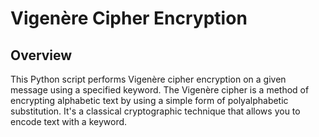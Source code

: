 # Vigenère Cipher Encryption

## Overview

This Python script performs Vigenère cipher encryption on a given message using a specified keyword. 
The Vigenère cipher is a method of encrypting alphabetic text by using a simple form of polyalphabetic substitution. 
It's a classical cryptographic technique that allows you to encode text with a keyword.
